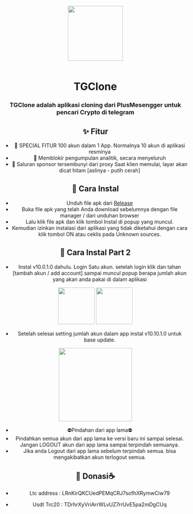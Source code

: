 <p align="center">
    <img src="https://github.com/AyuGram/AyuGramDesktop/blob/dev/.github/AyuGram.png" width="150">
</p>

<div align="center">
  <img src="https://komarev.com/ghpvc/?username=ovamust&style=flat-square&color=blue" alt=""/>    
</div>

<h1 align="center">TGClone</h1>

<div align="center">

### TGClone adalah aplikasi cloning dari PlusMesengger untuk pencari Crypto di telegram


## ✨ Fitur

- 🤖 SPECIAL FITUR 100 akun dalam 1 App. Normalnya 10 akun di aplikasi resminya
- 🚀 Memblokir pengumpulan analitik, secara menyeluruh
- 🚀 Saluran sponsor tersembunyi dari proxy Saat klien memulai, layar akan dicat hitam [aslinya - putih cerah]


## 🔧 Cara Instal

- Unduh file apk dari [Release](https://github.com/ovamust/TGClone/releases/tag/TGClonearmeabi-v7a)
- Buka file apk yang telah Anda download sebelumnya dengan file manager / dari unduhan browser
- Lalu klik file apk dan klik tombol Instal di popup yang muncul.
- Kemudian izinkan instalasi dari aplikasi yang tidak diketahui dengan cara klik tombol ON atau ceklis pada Unknown sources.

## 🔑 Cara Instal Part 2

- Instal v10.0.1.0 dahulu. Login Satu akun. setelah login klik dan tahan [tambah akun / add account] sampai muncul popup berapa jumlah akun yang akan anda pakai di dalam aplikasi
<img src='https://i.imgur.com/KrhWaYX.jpeg' width='100'>
<img src='https://i.imgur.com/oQRRXD8.jpeg' width='100'>

- Setelah selesai setting jumlah akun dalam app instal v10.10.1.0 untuk base update.
<img src='https://i.imgur.com/0sLAqlL.jpeg' width='200'>

- ⛔Pindahan  dari app lama⛔
- Pindahkan semua akun dari app lama ke versi baru ini sampai selesai. Jangan LOGOUT akun dari app lama sampai terpindah semuanya.
- Jika anda Logout dari app lama sebelum terpindah semua. bisa mengakibatkan akun terlogout semua.

##  🎁 Donasi☕

- Ltc address : LRnKirQKCUedPEMqCRJ7sofhXRymwCiw79

- Usdt Trc20 :  TDrhrXyVriArrWLvUZ7rrUvE5pa2mDgCUq
